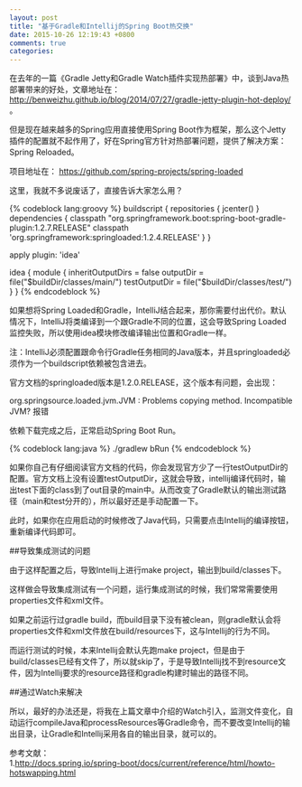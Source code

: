 ```yaml
---
layout: post
title: "基于Gradle和Intellij的Spring Boot热交换"
date: 2015-10-26 12:19:43 +0800
comments: true
categories: 
---
```


在去年的一篇《Gradle Jetty和Gradle Watch插件实现热部署》中，谈到Java热部署带来的好处，文章地址在： http://benweizhu.github.io/blog/2014/07/27/gradle-jetty-plugin-hot-deploy/ 。

但是现在越来越多的Spring应用直接使用Spring Boot作为框架，那么这个Jetty插件的配置就不起作用了，好在Spring官方针对热部署问题，提供了解决方案：Spring Reloaded。

项目地址在： https://github.com/spring-projects/spring-loaded

这里，我就不多说废话了，直接告诉大家怎么用？

{% codeblock lang:groovy %}
buildscript {
    repositories { jcenter() }
    dependencies {
        classpath "org.springframework.boot:spring-boot-gradle-plugin:1.2.7.RELEASE"
        classpath 'org.springframework:springloaded:1.2.4.RELEASE'
    }
}

apply plugin: 'idea'

idea {
    module {
        inheritOutputDirs = false
        outputDir = file("$buildDir/classes/main/")
        testOutputDir = file("$buildDir/classes/test/")
    }
}
{% endcodeblock %}

如果想将Spring Loaded和Gradle，IntelliJ结合起来，那你需要付出代价。默认情况下，IntelliJ将类编译到一个跟Gradle不同的位置，这会导致Spring Loaded监控失败，所以使用idea模块修改编译输出位置和Gradle一样。

注：IntelliJ必须配置跟命令行Gradle任务相同的Java版本，并且springloaded必须作为一个buildscript依赖被包含进去。

官方文档的springloaded版本是1.2.0.RELEASE，这个版本有问题，会出现：

org.springsource.loaded.jvm.JVM : Problems copying method. Incompatible JVM? 报错

依赖下载完成之后，正常启动Spring Boot Run。

{% codeblock lang:java %}
./gradlew bRun
{% endcodeblock %}

如果你自己有仔细阅读官方文档的代码，你会发现官方少了一行testOutputDir的配置。官方文档上没有设置testOutputDir，这就会导致，intellij编译代码时，输出test下面的class到了out目录的main中。从而改变了Gradle默认的输出测试路径（main和test分开的），所以最好还是手动配置一下。

此时，如果你在应用启动的时候修改了Java代码，只需要点击Intellij的编译按钮，重新编译代码即可。

##导致集成测试的问题

由于这样配置之后，导致Intellij上进行make project，输出到build/classes下。

这样做会导致集成测试有一个问题，运行集成测试的时候，我们常常需要使用properties文件和xml文件。

如果之前运行过gradle build，而build目录下没有被clean，则gradle默认会将properties文件和xml文件放在build/resources下，这与Intellij的行为不同。

而运行测试的时候，本来Intellij会默认先跑make project，但是由于build/classes已经有文件了，所以就skip了，于是导致Intellij找不到resource文件，因为Intellij要求的resource路径和gradle构建时输出的路径不同。

##通过Watch来解决

所以，最好的办法还是，将我在上篇文章中介绍的Watch引入，监测文件变化，自动运行compileJava和processResources等Gradle命令，而不要改变Intellij的输出目录，让Gradle和Intellij采用各自的输出目录，就可以的。

参考文献：   
1.http://docs.spring.io/spring-boot/docs/current/reference/html/howto-hotswapping.html


